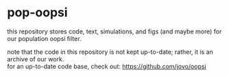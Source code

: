 pop-oopsi
=========

this repository stores code, text, simulations, and figs (and maybe more) for our population oopsi filter.

note that the code in this repository is not kept up-to-date; rather, it is an archive of our work.  
for an up-to-date code base, check out: https://github.com/jovo/oopsi
